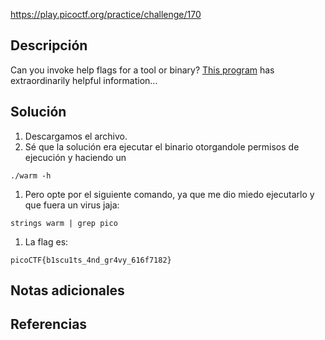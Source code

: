 https://play.picoctf.org/practice/challenge/170
## Descripción
Can you invoke help flags for a tool or binary? [This program](https://mercury.picoctf.net/static/beec4f433e5ee5bfcd71bba8d5863faf/warm) has extraordinarily helpful information...
## Solución
1. Descargamos el archivo.
2. Sé que la solución era ejecutar el binario otorgandole permisos de ejecución y haciendo un
```
./warm -h
```
1. Pero opte por el siguiente comando, ya que me dio miedo ejecutarlo y que fuera un virus jaja:
```
strings warm | grep pico
```
1. La flag es:
```
picoCTF{b1scu1ts_4nd_gr4vy_616f7182}
```
## Notas adicionales
## Referencias

